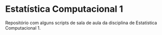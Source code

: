 
<!-- README.md is generated from README.Rmd. Please edit that file -->

# Estatística Computacional 1

<!-- badges: start -->
<!-- badges: end -->

Repositório com alguns scripts de sala de aula da disciplina de
Estatística Computacional 1.
